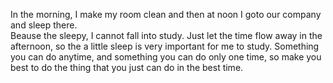 In the morning, I make my room clean and then at noon I goto our company and sleep there.  
Beause the sleepy, I cannot fall into study. Just let the time flow away in the afternoon, so the a little sleep is very important for me to study. Something you can do anytime, and something you can do only one time, so make you best to do the thing that you just can do in the best time.
